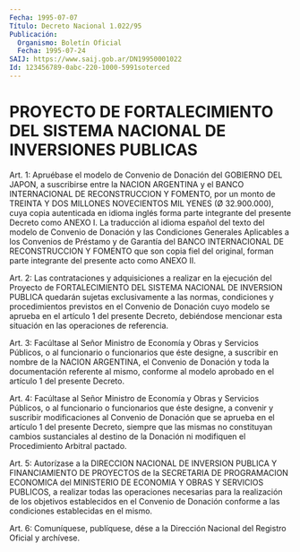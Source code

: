 ```yaml
---
Fecha: 1995-07-07
Título: Decreto Nacional 1.022/95
Publicación:
  Organismo: Boletín Oficial
  Fecha: 1995-07-24
SAIJ: https://www.saij.gob.ar/DN19950001022
Id: 123456789-0abc-220-1000-5991soterced
---
```

# PROYECTO DE FORTALECIMIENTO DEL SISTEMA NACIONAL DE INVERSIONES PUBLICAS

<a id="1"></a>
Art.  1:  Apruébase  el  modelo  de  Convenio  de Donación del GOBIERNO  DEL JAPON, a suscribirse entre la NACION ARGENTINA  y  el BANCO INTERNACIONAL  DE  RECONSTRUCCION  Y FOMENTO, por un monto de TREINTA Y DOS MILLONES NOVECIENTOS MIL YENES  (Ø  32.900.000), cuya copia  autenticada  en  idioma  inglés  forma parte integrante  del presente Decreto como ANEXO I. La traducción  al idioma español del texto  del  modelo  de  Convenio  de  Donación  y  las  Condiciones Generales Aplicables a los Convenios de Préstamo y de  Garantía del BANCO INTERNACIONAL DE RECONSTRUCCION Y FOMENTO que son  copia fiel del original, forman parte integrante del presente acto como  ANEXO II.

<a id="2"></a>
Art.  2:  Las  contrataciones y adquisiciones a realizar en la ejecución del Proyecto  de  FORTALECIMIENTO DEL SISTEMA NACIONAL DE INVERSION PUBLICA quedarán sujetas  exclusivamente  a  las  normas, condiciones  y  procedimientos previstos en el Convenio de Donación cuyo modelo se aprueba  en  el  artículo  1  del  presente Decreto, debiéndose   mencionar  esta  situación  en  las  operaciones    de referencia.

<a id="3"></a>
Art.  3:  Facúltase  al  Señor  Ministro de Economía y Obras y Servicios  Públicos,  o  al  funcionario o  funcionarios  que  éste designe, a suscribir en nombre  de la NACION ARGENTINA, el Convenio de Donación y toda la documentación  referente  al  mismo, conforme al   modelo  aprobado  en  el  artículo  1  del  presente  Decreto.

<a id="4"></a>
Art.  4:  Facúltase  al  Señor  Ministro de Economía y Obras y Servicios  Públicos,  o  al  funcionario o  funcionarios  que  éste designe,  a  convenir y suscribir  modificaciones  al  Convenio  de Donación que se  aprueba  en  el  artículo  1 del presente Decreto, siempre  que  las  mismas  no constituyan cambios  sustanciales  al destino  de  la Donación ni modifiquen  el  Procedimiento  Arbitral pactado.

<a id="5"></a>
Art. 5: Autorízase a la DIRECCION NACIONAL DE INVERSION PUBLICA Y FINANCIAMIENTO  DE  PROYECTOS  de  la  SECRETARIA DE PROGRAMACION ECONOMICA del MINISTERIO DE ECONOMIA Y OBRAS  Y SERVICIOS PUBLICOS, a realizar todas las operaciones necesarias para  la realización de los  objetivos establecidos en el Convenio de Donación  conforme  a las condiciones establecidas en el mismo.

<a id="6"></a>
Art.  6: Comuníquese, publíquese, dése a la Dirección Nacional del Registro Oficial y archívese.